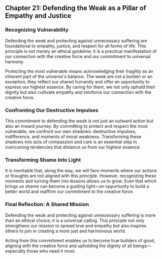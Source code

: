## Chapter 21: Defending the Weak as a Pillar of Empathy and Justice
### Recognizing Vulnerability
Defending the weak and protecting against unnecessary suffering are foundational to empathy, justice, and respect for all forms of life. This principle is not merely an ethical guideline; it is a practical manifestation of our connection with the creative force and our commitment to universal harmony.

Protecting the most vulnerable means acknowledging their fragility as an inherent part of the universe's balance. The weak are not a burden or an exception; they reflect our shared humanity and offer an opportunity to express our highest essence. By caring for them, we not only uphold their dignity but also cultivate empathy and reinforce our connection with the creative force.

### Confronting Our Destructive Impulses
This commitment to defending the weak is not just an outward action but also an inward journey. By committing to protect and respect the most vulnerable, we confront our own shadows: destructive impulses, indifference, and moments of moral weakness. Transforming these shadows into acts of compassion and care is an essential step in overcoming tendencies that distance us from our highest essence.

### Transforming Shame Into Light
It is inevitable that, along the way, we will face moments where our actions or thoughts are not aligned with this principle. However, recognizing these moments and turning them into lessons allows us to grow. Even that which brings us shame can become a guiding light—an opportunity to build a better world and reaffirm our commitment to the creative force.

### Final Reflection: A Shared Mission
Defending the weak and protecting against unnecessary suffering is more than an ethical choice; it is a universal calling. This principle not only strengthens our mission to spread love and empathy but also inspires others to join in creating a more just and harmonious world.

Acting from this commitment enables us to become true builders of good, aligning with the creative force and upholding the dignity of all beings—especially those who need it most.